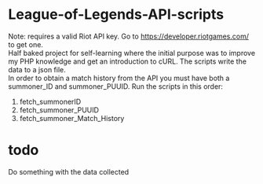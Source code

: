 # League-of-Legends-API-scripts  
Note: requires a valid Riot API key. Go to https://developer.riotgames.com/ to get one.  
Half baked project for self-learning where the initial purpose was to improve my PHP knowledge and get an introduction to cURL. 
The scripts write the data to a json file.  
In order to obtain a match history from the API you must have both a summoner_ID and summoner_PUUID.
Run the scripts in this order:  
1. fetch_summonerID  
2. fetch_summoner_PUUID  
3. fetch_summoner_Match_History  


# todo  
Do something with the data collected
